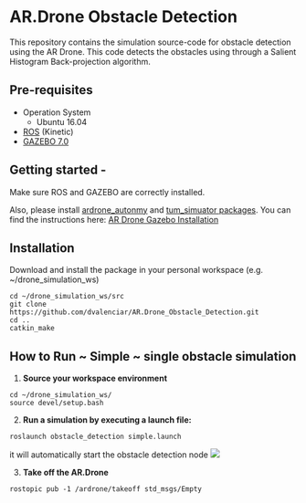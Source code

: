 # AR.Drone Obstacle Detection

This repository contains the simulation source-code for obstacle detection using the AR Drone. This code detects the obstacles using through a Salient Histogram Back-projection algorithm.  

## Pre-requisites

* Operation System
  * Ubuntu 16.04
* [ROS](http://wiki.ros.org/kinetic/Installation/Ubuntu) (Kinetic)
* [GAZEBO 7.0](http://gazebosim.org/)
  

## Getting started - 
Make sure ROS and GAZEBO are correctly installed. 

Also, please install [ardrone_autonmy](https://github.com/AutonomyLab/ardrone_autonomy) and [tum_simuator packages](https://github.com/eborghi10/AR.Drone-ROS). You can find the instructions here:
[AR Drone Gazebo Installation](https://github.com/dvalenciar/AR_Drone_ROS_GUI#getting-started)


## Installation 

Download and install the package in your personal workspace (e.g. ~/drone_simulation_ws)

  ```
  cd ~/drone_simulation_ws/src
  git clone https://github.com/dvalenciar/AR.Drone_Obstacle_Detection.git
  cd ..
  catkin_make
  ```
  
  ## How to Run ~ Simple ~ single obstacle simulation ##


1. **Source your workspace environment**

  ```
  cd ~/drone_simulation_ws/
  source devel/setup.bash
  ```
2. **Run a simulation by executing a launch file:**

  ```
  roslaunch obstacle_detection simple.launch
  ```
  it will automatically start the obstacle detection node
  ![](https://github.com/dvalenciar/AR.Drone_Obstacle_Detection/blob/master/pic1.png)
  
  
3. **Take off the AR.Drone**

  ```
  rostopic pub -1 /ardrone/takeoff std_msgs/Empty
  ```

